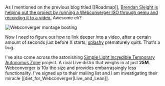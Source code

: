 As I mentioned on the previous blog titled [[Roadmap]], [Brendan Sleight is helping out the
project by running a Webconverger ISO through qemu and recording it to a
video.](http://autotesting.livecd.org/webconverger/)
Awesome eh?

<img src="http://autotesting.livecd.org/webconverger/i386/webc-3.2.mini.iso/current/video-booting-montage.jpg" alt="Webconverger montage booting"/>

Now I need to figure out how to link deeper into a video, after a certain
amount of seconds just before X starts,
[splashy](http://splashy.alioth.debian.org/wiki/) prematurely quits. That's a
bug.

I've also come across the astonishing [Simple Light Incredible Temporary
Autonomus Zone](http://www.slitaz.org/en) project. A rival Live distro that
weighs in at just **25M**. Webconverger is 10x the size and provides
embarrassingly less functionality. I've signed up to their mailing list and I
am investigating their miracle [[diet_for_Webconverger|Live_and_Lean]].
